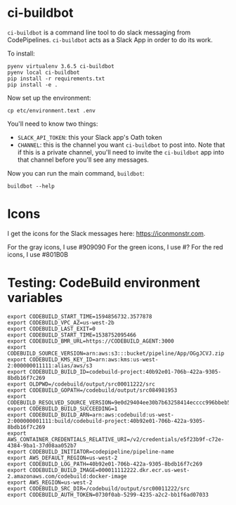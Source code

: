 # ci-buildbot

`ci-buildbot` is a command line tool to do slack messaging from CodePipelines.  `ci-buildbot` acts as a Slack App in
order to do its work.

To install:

```
pyenv virtualenv 3.6.5 ci-buildbot
pyenv local ci-buildbot
pip install -r requirements.txt
pip install -e .
```

Now set up the environment:

```
cp etc/environment.text .env
```

You'll need to know two things: 

* `SLACK_API_TOKEN`: this your Slack app's Oath token
* `CHANNEL`: this is the channel you want `ci-buildbot` to post into.  Note that if this is a private channel, you'll
	need to invite the `ci-buildbot` app into that channel before you'll see any messages.

Now you can run the main command, `buildbot`:

```
buildbot --help
```

# Icons

I get the icons for the Slack messages here: https://iconmonstr.com.

For the gray icons, I use #909090
For the green icons, I use #?
For the red icons, I use #801B0B

# Testing: CodeBuild environment variables

```
export CODEBUILD_START_TIME=1594856732.3577878
export CODEBUILD_VPC_AZ=us-west-2b
export CODEBUILD_LAST_EXIT=0
export CODEBUILD_START_TIME=1538752095466
export CODEBUILD_BMR_URL=https://CODEBUILD_AGENT:3000
export CODEBUILD_SOURCE_VERSION=arn:aws:s3:::bucket/pipeline/App/OGgJCVJ.zip
export CODEBUILD_KMS_KEY_ID=arn:aws:kms:us-west-2:000000011111:alias/aws/s3
export CODEBUILD_BUILD_ID=codebuild-project:40b92e01-706b-422a-9305-8bdb16f7c269
export OLDPWD=/codebuild/output/src00011222/src
export CODEBUILD_GOPATH=/codebuild/output/src084981953
export CODEBUILD_RESOLVED_SOURCE_VERSION=9e0d29404ee30b7b63258414ecccc996bbeb55c6
export CODEBUILD_BUILD_SUCCEEDING=1
export CODEBUILD_BUILD_ARN=arn:aws:codebuild:us-west-2:000000001111:build/codebuild-project:40b92e01-706b-422a-9305-8bdb16f7c269
export AWS_CONTAINER_CREDENTIALS_RELATIVE_URI=/v2/credentials/e5f23b9f-c72e-4384-9ba1-37d08aa052b7
export CODEBUILD_INITIATOR=codepipeline/pipeline-name
export AWS_DEFAULT_REGION=us-west-2
export CODEBUILD_LOG_PATH=40b92e01-706b-422a-9305-8bdb16f7c269
export CODEBUILD_BUILD_IMAGE=000011112222.dkr.ecr.us-west-2.amazonaws.com/codebuild:docker-image
export AWS_REGION=us-west-2
export CODEBUILD_SRC_DIR=/codebuild/output/src00011222/src
export CODEBUILD_AUTH_TOKEN=0730f0ab-5299-4235-a2c2-bb1f6ad07033
```
